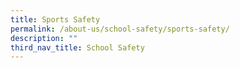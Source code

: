 ```yaml
---
title: Sports Safety
permalink: /about-us/school-safety/sports-safety/
description: ""
third_nav_title: School Safety
---
```


